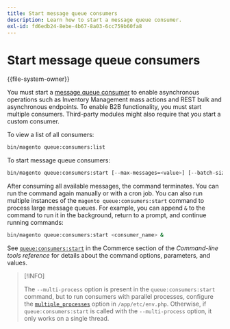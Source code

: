 ```yaml
---
title: Start message queue consumers
description: Learn how to start a message queue consumer.
exl-id: fd6edb24-8ebe-4b67-8a03-6cc759b60fa8
---
```

# Start message queue consumers

{{file-system-owner}}

You must start a [message queue consumer](../queues/consumers.md) to enable asynchronous operations such as Inventory Management mass actions and REST bulk and asynchronous endpoints. To enable B2B functionality, you must start multiple consumers. Third-party modules might also require that you start a custom consumer.

To view a list of all consumers:

```bash
bin/magento queue:consumers:list
```

To start message queue consumers:

```bash
bin/magento queue:consumers:start [--max-messages=<value>] [--batch-size=<value>] [--single-thread] [--area-code=<value>] [--multi-process=<value>] <consumer_name>
```

After consuming all available messages, the command terminates. You can run the command again manually or with a cron job. You can also run multiple instances of the `magento queue:consumers:start` command to process large message queues. For example, you can append `&` to the command to run it in the background, return to a prompt, and continue running commands:

```bash
bin/magento queue:consumers:start <consumer_name> &
```

See [`queue:consumers:start`](../../tools/reference/commerce-on-premises.md#queueconsumersstart) in the Commerce section of the _Command-line tools reference_ for details about the command options, parameters, and values.

>[!INFO]
>
>The `--multi-process` option is present in the `queue:consumers:start` command, but to run consumers with parallel processes, configure the [`multiple_processes`](../queues/manage-message-queues.md#configuration) option in `/app/etc/env.php`. Otherwise, if `queue:consumers:start` is called with the `--multi-process` option, it only works on a single thread.
